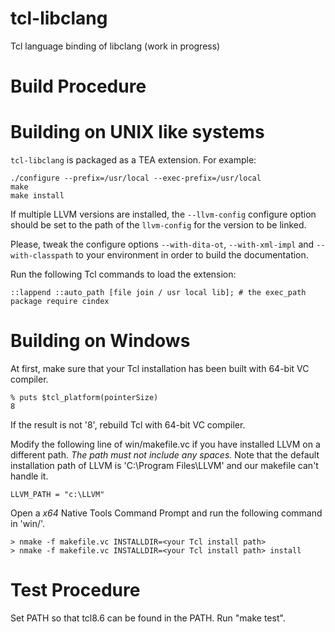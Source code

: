 tcl-libclang
============

Tcl language binding of libclang (work in progress)

Build Procedure
===============

# Building on UNIX like systems

`tcl-libclang` is packaged as a TEA extension.  For example:

~~~{.sh}
./configure --prefix=/usr/local --exec-prefix=/usr/local
make
make install
~~~

If multiple LLVM versions are installed, the `--llvm-config` configure option should be set to the path of the `llvm-config` for the version to be linked.

Please, tweak the configure options `--with-dita-ot`, `--with-xml-impl` and `--with-classpath` to your environment in order to build the documentation.

Run the following Tcl commands to load the extension:

~~~{.tcl}
::lappend ::auto_path [file join / usr local lib]; # the exec_path
package require cindex 
~~~

# Building on Windows

At first, make sure that your Tcl installation has been built with
64-bit VC compiler.

~~~
% puts $tcl_platform(pointerSize)
8
~~~

If the result is not '8', rebuild Tcl with 64-bit VC compiler.

Modify the following line of win/makefile.vc if you have installed
LLVM on a different path.  *The path must not include any spaces.*
Note that the default installation path of LLVM is 'C:\Program
Files\LLVM' and our makefile can't handle it.

~~~
LLVM_PATH = "c:\LLVM"
~~~

Open a *x64* Native Tools Command Prompt and run the following command
in 'win/'.

~~~
> nmake -f makefile.vc INSTALLDIR=<your Tcl install path>
> nmake -f makefile.vc INSTALLDIR=<your Tcl install path> install
~~~

Test Procedure
==============

Set PATH so that tcl8.6 can be found in the PATH.
Run "make test".
